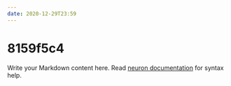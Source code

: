 ```yaml
---
date: 2020-12-29T23:59
---
```


# 8159f5c4

Write your Markdown content here. Read [neuron documentation](https://neuron.zettel.page/2011404.html) for syntax help.

